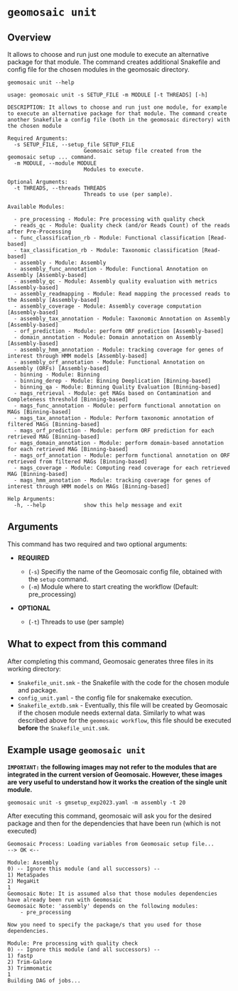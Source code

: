 
# `geomosaic unit`


## Overview

It allows to choose and run just one module to execute an alternative package for that module. The command creates additional Snakefile and config file for the chosen modules in the geomosaic directory.

```
geomosaic unit --help
```

```
usage: geomosaic unit -s SETUP_FILE -m MODULE [-t THREADS] [-h]

DESCRIPTION: It allows to choose and run just one module, for example to execute an alternative package for that module. The command create another Snakefile a config file (both in the geomosaic directory) with the chosen module

Required Arguments:
  -s SETUP_FILE, --setup_file SETUP_FILE
                        Geomosaic setup file created from the geomosaic setup ... command.
  -m MODULE, --module MODULE
                        Modules to execute.

Optional Arguments:
  -t THREADS, --threads THREADS
                        Threads to use (per sample).

Available Modules:
  
  - pre_processing - Module: Pre processing with quality check
  - reads_qc - Module: Quality check (and/or Reads Count) of the reads after Pre-Processing
  - func_classification_rb - Module: Functional classification [Read-based]
  - tax_classification_rb - Module: Taxonomic classification [Read-based]
  - assembly - Module: Assembly
  - assembly_func_annotation - Module: Functional Annotation on Assembly [Assembly-based]
  - assembly_qc - Module: Assembly quality evaluation with metrics [Assembly-based]
  - assembly_readmapping - Module: Read mapping the processed reads to the Assembly [Assembly-based]
  - assembly_coverage - Module: Assembly coverage computation [Assembly-based]
  - assembly_tax_annotation - Module: Taxonomic Annotation on Assembly [Assembly-based]
  - orf_prediction - Module: perform ORF prediction [Assembly-based]
  - domain_annotation - Module: Domain annotation on Assembly [Assembly-based]
  - assembly_hmm_annotation - Module: tracking coverage for genes of interest through HMM models [Assembly-based]
  - assembly_orf_annotation - Module: Functional Annotation on Assembly (ORFs) [Assembly-based]
  - binning - Module: Binning
  - binning_derep - Module: Binning Deeplication [Binning-based]
  - binning_qa - Module: Binning Quality Evaluation [Binning-based]
  - mags_retrieval - Module: get MAGs based on Contamination and Completeness threshold [Binning-based]
  - mags_func_annotation - Module: perform functional annotation on MAGs [Binning-based]
  - mags_tax_annotation - Module: Perform taxonomic annotation of filtered MAGs [Binning-based]
  - mags_orf_prediction - Module: perform ORF prediction for each retrieved MAG [Binning-based]
  - mags_domain_annotation - Module: perform domain-based annotation for each retrieved MAG [Binning-based]
  - mags_orf_annotation - Module: perform functional annotation on ORF retrieved from filtered MAGs [Binning-based]
  - mags_coverage - Module: Computing read coverage for each retrieved MAG [Binning-based]
  - mags_hmm_annotation - Module: tracking coverage for genes of interest through HMM models on MAGs [Binning-based]

Help Arguments:
  -h, --help            show this help message and exit

```

## Arguments

This command has two required and two optional arguments:
- __REQUIRED__
    - (`-s`) Specifiy the name of the Geomosaic config file, obtained with the `setup` command.
    - (`-m`) Module where to start creating the workflow (Default: pre_processing)

- __OPTIONAL__
    - (`-t`) Threads to use (per sample)


## What to expect from this command
After completing this command, Geomosaic generates three files in its working directory:
- `Snakefile_unit.smk` - the Snakefile with the code for the chosen module and package.
- `config_unit.yaml` - the config file for snakemake execution.
- `Snakefile_extdb.smk` - Eventually, this file will be created by Geomosaic if the chosen module needs external data. Similarly to what was described above for the `geomosaic workflow`, this file should be executed __before__ the `Snakefile_unit.smk`.

## Example usage `geomosaic unit`

**`IMPORTANT:` the following images may not refer to the modules that are integrated in the current version of Geomosaic. However, these images are very useful to understand how it works the creation of the single unit module.** 

```
geomosaic unit -s gmsetup_exp2023.yaml -m assembly -t 20
```

After executing this command, geomosaic will ask you for the desired package and then for the dependencies that have been run (which is not executed)

```
Geomosaic Process: Loading variables from Geomosaic setup file... 
--> OK <--

Module: Assembly
0) -- Ignore this module (and all successors) --
1) MetaSpades
2) MegaHit
1
Geomosaic Note: It is assumed also that those modules dependencies have already been run with Geomosaic
Geomosaic Note: 'assembly' depends on the following modules:
	- pre_processing

Now you need to specify the package/s that you used for those dependencies.

Module: Pre processing with quality check
0) -- Ignore this module (and all successors) --
1) fastp
2) Trim-Galore
3) Trimmomatic
1
Building DAG of jobs...
```

